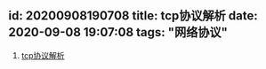 id: 20200908190708
title: tcp协议解析
date: 2020-09-08 19:07:08
tags: "网络协议"
---------

1. [tcp协议解析](https://juejin.im/post/6844903510509633550)
